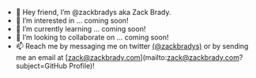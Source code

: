 - 👋 Hey friend, I’m @zackbradys aka Zack Brady.
- 👀 I’m interested in ... coming soon!
- 🌱 I’m currently learning ... coming soon!
- 💞️ I’m looking to collaborate on ... coming soon!
- 📫 Reach me by messaging me on twitter [(@zackbradys)](https://twitter.com/zackbradys) or by sending me an email at [zack@zackbrady.com](mailto:zack@zackbrady.com?subject=GitHub Profile)!

<!---
zackbradys/zackbradys is a ✨ special ✨ repository because its `README.md` (this file) appears on your GitHub profile.
You can click the Preview link to take a look at your changes.
--->

